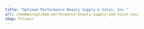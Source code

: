 ```yaml
---
title: "Optimum Performance Beauty Supply & Salon, Inc."
url: /newman/optimum-performance-beauty-supply-und-salon-inc/
shop: Friseur
---
```

